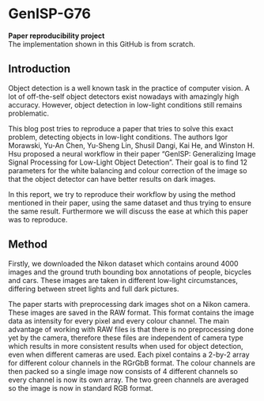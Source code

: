 # GenISP-G76
**Paper reproducibility project**  
The implementation shown in this GitHub is from scratch.  
## Introduction
Object detection is a well known task in the practice of computer vision. A lot of off-the-self object detectors exist nowadays with amazingly high accuracy. However, object detection in low-light conditions still remains problematic. 

This blog post tries to reproduce a paper that tries to solve this exact problem, detecting objects in low-light conditions. The authors Igor Morawski, Yu-An Chen, Yu-Sheng Lin, Shusil Dangi, Kai He, and Winston H. Hsu proposed a neural workflow in their paper “GenISP: Generalizing Image Signal Processing for Low-Light Object Detection”. Their goal is to find 12 parameters for the white balancing and colour correction of the image so that the object detector can have better results on dark images.

In this report, we try to reproduce their workflow by using the method mentioned in their paper, using the same dataset and thus trying to ensure the same result. Furthermore we will discuss the ease at which this paper was to reproduce.

## Method
Firstly, we downloaded the Nikon dataset which contains around 4000 images and the ground truth bounding box annotations of people, bicycles and cars. These images are taken in different low-light circumstances, differing between street lights and full dark pictures.

The paper starts with preprocessing dark images shot on a Nikon camera. These images are saved in the RAW format. This format contains the image data as intensity for every pixel and every colour channel. The main advantage of working with RAW files is that there is no preprocessing done yet by the camera, therefore these files are independent of camera type which results in more consistent results when used for object detection, even when different cameras are used. Each pixel contains a 2-by-2 array for different colour channels in the RGrGbB format. The colour channels are then packed so a single image now consists of 4 different channels so every channel is now its own array. The two green channels are averaged so the image is now in standard RGB format. 

